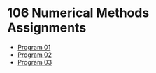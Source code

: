 # 106 Numerical Methods Assignments

* [Program 01](Program_01/program_01.ipynb)
* [Program 02](Program_02/program_02.ipynb)
* [Program 03](Program_03/program_03.ipynb)
